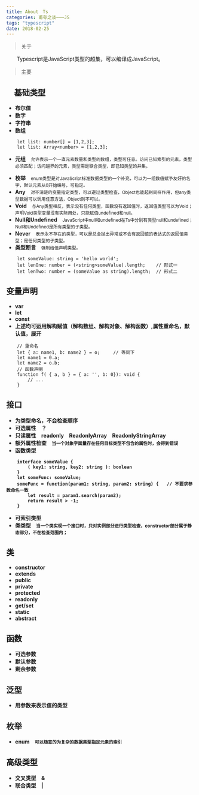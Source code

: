 ```yaml
---
title: About　Ts
categories: 甫夸之谈———JS
tags: "typescript"
date: 2018-02-25
---
```


> 关于

　　Typescript是JavaScript类型的超集，可以编译成JavaScript。
> 主要

## 　基础类型

  *  <b>布尔值</b>
  *  <b>数字</b>
  *  <b>字符串</b>
  *  <b>数组</b>
```
    let list: number[] = [1,2,3];
    let list: Array<number> = [1,2,3];
```

  *  <b>元组</b>　<small>允许表示一个一直元素数量和类型的数组，类型可任意。访问已知索引的元素，类型必须匹配；访问越界的元素，类型需是联合类型，即已知类型的并集。</small>
  <!-- more -->
  *  <b>枚举</b>　<small>enum类型是对JavaScript标准数据类型的一个补充，可以为一组数值赋予友好的名字，默认元素从0开始编号，可指定。</small>
  *  <b>Any</b>　<small>对不清楚的变量指定类型，可以避过类型检查，Object也能起到同样作用，但any类型数据可以调用任意方法，Object则不可以。</small>
  *  <b>Void</b>　<small>与Any类型相反，表示没有任何类型，函数没有返回值时，返回值类型可以为Void；声明Void类型变量没有实际用处，只能赋值undefined和null。</small>
  *  <b>Null和Undefined</b>　<small>JavaScript中null和undefined在Ts中分别有类型null和undefined；Null和Undefined是所有类型的子类型。</small>
  *  <b>Never</b>　<small>表示永不存在的类型，可以是总会抛出异常或不会有返回值的表达式的返回值类型；是任何类型的子类型。</small>
  *  <b>类型断言</b>　<small>强制给值声明类型。</small>
```
    let someValue: string = 'hello world';
    let lenOne: number = (<string>someValue).length;    // 形式一
    let lenTwo: number = (someValue as string).length;  // 形式二
```
##  变量声明
  *  <b>var</b>
  *  <b>let</b>
  *  <b>const</b>
  *  <b>上述均可运用解构赋值（解构数组、解构对象、解构函数）,属性重命名，默认值，展开</b>
```
    // 重命名
    let { a: name1, b: name2 } = o;     // 等同下
    let name1 = 0.a;
    let name2 = o.b;
    // 函数声明
    function f( { a, b } = { a: '', b: 0}): void {
        // ...
    }
```
## 接口
  *  <b>为类型命名，不会检查顺序</b>
  *  <b>可选属性　？</b>
  *  <b>只读属性　readonly　ReadonlyArray<T>　ReadonlyStringArray<T></b>
  *  <b>额外属性检查　<small>当一个对象字面量存在任何目标类型不包含的属性时，会得到错误</small>
  *  <b>函数类型</b>
```
    interface someValue {
        ( key1: string, key2: string ): boolean
    }
    let someFunc: someValue;
    someFunc = function(param1: string, param2: string) {   // 不要求参数命名一致
        let result = param1.search(param2);
        return result > -1;
    }
```
  *  <b>可索引类型</b>
  *  <b>类类型</b>　<small>当一个类实现一个接口时，只对实例部分进行类型检查，constructor部分属于静态部分，不在检查范围内；</small>

## 类
  *  <b>constructor</b>
  *  <b>extends</b>
  *  <b>public</b>
  *  <b>private</b>
  *  <b>protected</b>
  *  <b>readonly</b>
  *  <b>get/set</b>
  *  <b>static</b>
  *  <b>abstract</b>

## 函数
  *  <b>可选参数</b>
  *  <b>默认参数</b>
  *  <b>剩余参数</b>

## 泛型
  *  <b>用参数来表示值的类型</b>

## 枚举
  *  <b>enum</b>　<small>可以随意的为复杂的数据类型指定元素的索引</small>

## 高级类型
  *  <b>交叉类型　&</b>
  *  <b>联合类型　|<b>